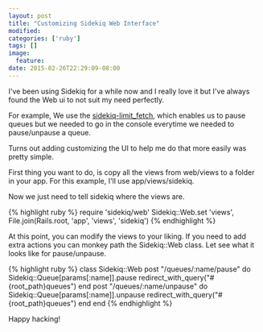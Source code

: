 ```yaml
---
layout: post
title: "Customizing Sidekiq Web Interface"
modified:
categories: ['ruby']
tags: []
image:
  feature:
date: 2015-02-26T22:29:09-08:00
---
```


I've been using Sidekiq for a while now and I really love it but I've always found the Web ui to not suit my need perfectly.


For example, We use the [sidekiq-limit_fetch](https://github.com/brainopia/sidekiq-limit_fetch), which enables us to pause queues but we needed to go in the console everytime we needed to pause/unpause a queue.

Turns out adding customizing the UI to help me do that more easily was pretty simple.

First thing you want to do, is copy all the views from web/views to a folder in your app. For this example, I'll use app/views/sidekiq.

Now we just need to tell sidekiq where the views are.

{% highlight ruby %}
require 'sidekiq/web'
Sidekiq::Web.set 'views', File.join(Rails.root, 'app', 'views', 'sidekiq')
{% endhighlight %}

At this point, you can modify the views to your liking. If you need to add extra actions you can monkey path the Sidekiq::Web class. Let see what it looks like for pause/unpause.

{% highlight ruby %}
class Sidekiq::Web
  post "/queues/:name/pause" do
    Sidekiq::Queue[params[:name]].pause
    redirect_with_query("#{root_path}queues")
  end
  post "/queues/:name/unpause" do
    Sidekiq::Queue[params[:name]].unpause
    redirect_with_query("#{root_path}queues")
  end
end
{% endhighlight %}

Happy hacking!
